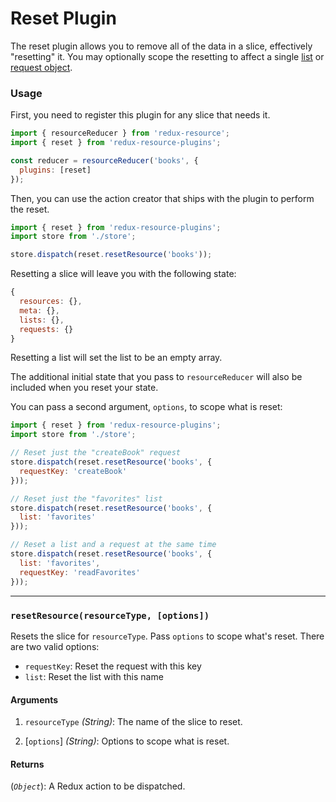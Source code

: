 # Reset Plugin

The reset plugin allows you to remove all of the data in a slice, effectively
"resetting" it. You may optionally scope the resetting to affect a single
[list](../resources/lists.md) or [request object](../requests/request-objects.md).

### Usage

First, you need to register this plugin for any slice that needs it.

```js
import { resourceReducer } from 'redux-resource';
import { reset } from 'redux-resource-plugins';

const reducer = resourceReducer('books', {
  plugins: [reset]
});
```

Then, you can use the action creator that ships with the plugin to perform the
reset.

```js
import { reset } from 'redux-resource-plugins';
import store from './store';

store.dispatch(reset.resetResource('books'));
```

Resetting a slice will leave you with the following state:

```js
{
  resources: {},
  meta: {},
  lists: {},
  requests: {}
}
```

Resetting a list will set the list to be an empty array.

The additional initial state that you pass to `resourceReducer` will also
be included when you reset your state.

You can pass a second argument, `options`, to scope what is reset:

```js
import { reset } from 'redux-resource-plugins';
import store from './store';

// Reset just the "createBook" request
store.dispatch(reset.resetResource('books', {
  requestKey: 'createBook'
}));

// Reset just the "favorites" list
store.dispatch(reset.resetResource('books', {
  list: 'favorites'
}));

// Reset a list and a request at the same time
store.dispatch(reset.resetResource('books', {
  list: 'favorites',
  requestKey: 'readFavorites'
}));
```

---

### `resetResource(resourceType, [options])`

Resets the slice for `resourceType`. Pass `options` to scope what's reset.
There are two valid options:

- `requestKey`: Reset the request with this key
- `list`: Reset the list with this name

#### Arguments

1. `resourceType` *(String)*: The name of the slice to reset.

2. [`options`] *(String)*: Options to scope what is reset.

#### Returns

(*`Object`*): A Redux action to be dispatched.

